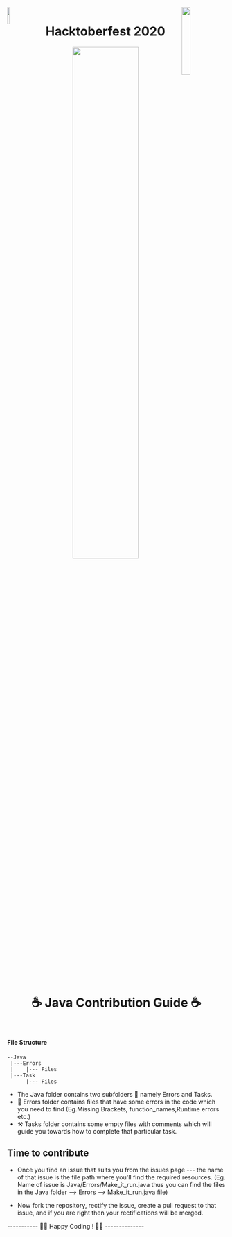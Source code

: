 <img src='https://github.githubassets.com/images/modules/logos_page/GitHub-Mark.png' width='10%' align='left'>
<img src='https://repsi.bvcoend.ac.in/wp-content/themes/confrence/images/b3.png' width='20%' align='right'>
<h1 align="center"> Hacktoberfest 2020</h1>
<p align='center'>
<img src='https://hacktoberfest.digitalocean.com/assets/HF-full-logo-b05d5eb32b3f3ecc9b2240526104cf4da3187b8b61963dd9042fdc2536e4a76c.svg' width='55%'></p>

<h1 align="center"> ☕ Java Contribution Guide ☕ </h1>
<br>

#### File Structure

```
--Java
 |---Errors
 |    |--- Files
 |---Task
      |--- Files
```

- The Java folder contains two subfolders 📁 namely Errors and Tasks.
- 🐞 Errors folder contains files that have some errors in the code which you need to find (Eg.Missing Brackets, function_names,Runtime errors etc.)
- ⚒ Tasks folder contains some empty files with comments which will guide you towards how to complete that particular task.

## Time to contribute

- Once you find an issue that suits you from the issues page --- the name of that issue is the file path where you'll find the required resources. (Eg. Name of issue is Java/Errors/Make_it_run.java thus you can find the files in the Java folder --> Errors --> Make_it_run.java file)

- Now fork the repository, rectify the issue, create a pull request to that issue, and if you are right then your rectifications will be merged.

----------- 👩‍💻 Happy Coding ! 👩‍💻 --------------


